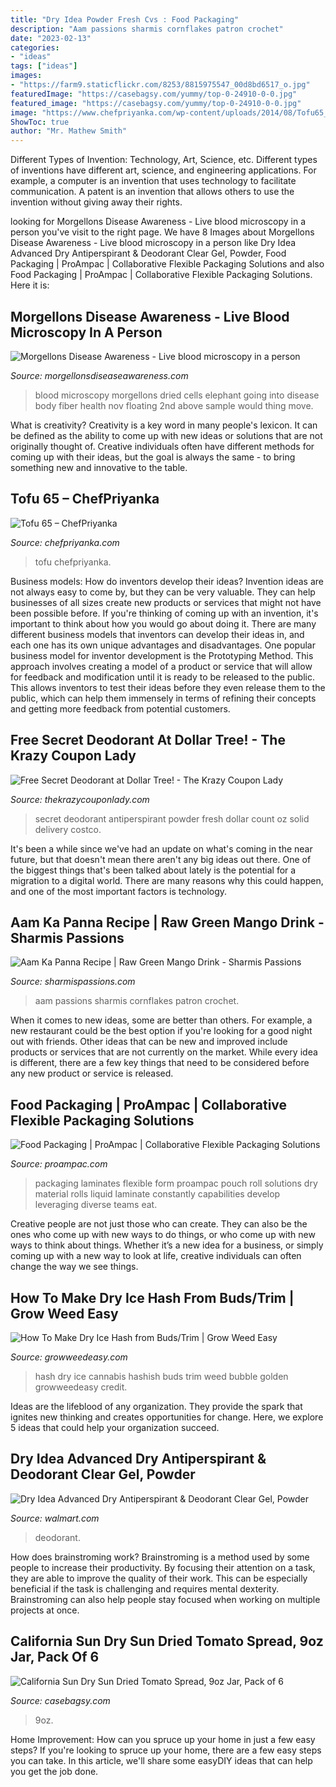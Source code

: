 ```yaml
---
title: "Dry Idea Powder Fresh Cvs : Food Packaging"
description: "Aam passions sharmis cornflakes patron crochet"
date: "2023-02-13"
categories:
- "ideas"
tags: ["ideas"]
images:
- "https://farm9.staticflickr.com/8253/8815975547_00d8bd6517_o.jpg"
featuredImage: "https://casebagsy.com/yummy/top-0-24910-0-0.jpg"
featured_image: "https://casebagsy.com/yummy/top-0-24910-0-0.jpg"
image: "https://www.chefpriyanka.com/wp-content/uploads/2014/08/Tofu65_1.jpg"
ShowToc: true
author: "Mr. Mathew Smith"
---
```



Different Types of Invention: Technology, Art, Science, etc.
Different types of inventions have different art, science, and engineering applications. For example, a computer is an invention that uses technology to facilitate communication. A patent is an invention that allows others to use the invention without giving away their rights.

	

		
looking for Morgellons Disease Awareness - Live blood microscopy in a person you've visit to the right page. We have 8 Images about Morgellons Disease Awareness - Live blood microscopy in a person like Dry Idea Advanced Dry Antiperspirant &amp; Deodorant Clear Gel, Powder, Food Packaging | ProAmpac | Collaborative Flexible Packaging Solutions and also Food Packaging | ProAmpac | Collaborative Flexible Packaging Solutions. Here it is:
		
    
## Morgellons Disease Awareness - Live Blood Microscopy In A Person

<img loading=lazy src="http://morgellonsdiseaseawareness.com/yahoo_site_admin/assets/images/live_blood2i.322175055_std.jpg" onerror="this.onerror=null;this.src='https://tse4.mm.bing.net/th?id=OIP.ZFaeplN9oz2MQ4t6DkmstgHaFj&amp;pid=15.1';" alt="Morgellons Disease Awareness - Live blood microscopy in a person">

_Source: morgellonsdiseaseawareness.com_

>blood microscopy morgellons dried cells elephant going into disease body fiber health nov floating 2nd above sample would thing move. 

	

What is creativity?
Creativity is a key word in many people's lexicon. It can be defined as the ability to come up with new ideas or solutions that are not originally thought of. Creative individuals often have different methods for coming up with their ideas, but the goal is always the same - to bring something new and innovative to the table.

    
## Tofu 65 – ChefPriyanka

<img loading=lazy src="https://www.chefpriyanka.com/wp-content/uploads/2014/08/Tofu65_1.jpg" onerror="this.onerror=null;this.src='https://tse2.mm.bing.net/th?id=OIP.j5oKM0uBT2EleD5S4-uUYAHaEm&amp;pid=15.1';" alt="Tofu 65 – ChefPriyanka">

_Source: chefpriyanka.com_

>tofu chefpriyanka. 

	

Business models: How do inventors develop their ideas?
Invention ideas are not always easy to come by, but they can be very valuable. They can help businesses of all sizes create new products or services that might not have been possible before. If you're thinking of coming up with an invention, it's important to think about how you would go about doing it. There are many different business models that inventors can develop their ideas in, and each one has its own unique advantages and disadvantages.
One popular business model for inventor development is the Prototyping Method. This approach involves creating a model of a product or service that will allow for feedback and modification until it is ready to be released to the public. This allows inventors to test their ideas before they even release them to the public, which can help them immensely in terms of refining their concepts and getting more feedback from potential customers.

    
## Free Secret Deodorant At Dollar Tree! - The Krazy Coupon Lady

<img loading=lazy src="http://prod-cdn.thekrazycouponlady.com/wp-content/uploads/2013/06/Secret-Powder-Fresh-Deodorant.jpg" onerror="this.onerror=null;this.src='https://tse4.mm.bing.net/th?id=OIP.Za9lu21-fIGR2SDtAKUTnQD6D6&amp;pid=15.1';" alt="Free Secret Deodorant at Dollar Tree! - The Krazy Coupon Lady">

_Source: thekrazycouponlady.com_

>secret deodorant antiperspirant powder fresh dollar count oz solid delivery costco. 

	

It's been a while since we've had an update on what's coming in the near future, but that doesn't mean there aren't any big ideas out there. One of the biggest things that's been talked about lately is the potential for a migration to a digital world. There are many reasons why this could happen, and one of the most important factors is technology.

    
## Aam Ka Panna Recipe | Raw Green Mango Drink - Sharmis Passions

<img loading=lazy src="https://farm9.staticflickr.com/8253/8815975547_00d8bd6517_o.jpg" onerror="this.onerror=null;this.src='https://tse2.mm.bing.net/th?id=OIP.Jq-5AQo-dxxBTZnjqM4pmwHaLB&amp;pid=15.1';" alt="Aam Ka Panna Recipe | Raw Green Mango Drink - Sharmis Passions">

_Source: sharmispassions.com_

>aam passions sharmis cornflakes patron crochet. 

	

When it comes to new ideas, some are better than others. For example, a new restaurant could be the best option if you're looking for a good night out with friends. Other ideas that can be new and improved include products or services that are not currently on the market. While every idea is different, there are a few key things that need to be considered before any new product or service is released.

    
## Food Packaging | ProAmpac | Collaborative Flexible Packaging Solutions

<img loading=lazy src="https://www.proampac.com/upl/img/proampac_food_websidebar_01.jpg" onerror="this.onerror=null;this.src='https://tse2.mm.bing.net/th?id=OIP.yzx-CXRO5XN3PgIP523Z2QHaE6&amp;pid=15.1';" alt="Food Packaging | ProAmpac | Collaborative Flexible Packaging Solutions">

_Source: proampac.com_

>packaging laminates flexible form proampac pouch roll solutions dry material rolls liquid laminate constantly capabilities develop leveraging diverse teams eat. 

	

Creative people are not just those who can create. They can also be the ones who come up with new ways to do things, or who come up with new ways to think about things. Whether it’s a new idea for a business, or simply coming up with a new way to look at life, creative individuals can often change the way we see things.

    
## How To Make Dry Ice Hash From Buds/Trim | Grow Weed Easy

<img loading=lazy src="https://www.growweedeasy.com/wp-content/uploads/2015/05/size-73-hash-closeup.jpg" onerror="this.onerror=null;this.src='https://tse4.mm.bing.net/th?id=OIP.ia5a8ZZdigUHlTJymWhPMQHaIb&amp;pid=15.1';" alt="How To Make Dry Ice Hash from Buds/Trim | Grow Weed Easy">

_Source: growweedeasy.com_

>hash dry ice cannabis hashish buds trim weed bubble golden growweedeasy credit. 

	

Ideas are the lifeblood of any organization. They provide the spark that ignites new thinking and creates opportunities for change. Here, we explore 5 ideas that could help your organization succeed.

    
## Dry Idea Advanced Dry Antiperspirant &amp; Deodorant Clear Gel, Powder

<img loading=lazy src="https://i5.walmartimages.com/asr/44ae4eed-5691-4157-9911-c5b2bfa11b51_1.a864d21426f4feafd42d9d097828b38c.jpeg" onerror="this.onerror=null;this.src='https://tse3.mm.bing.net/th?id=OIP.1gSJ_m0_b7VWv8rhx-7vuwHaR1&amp;pid=15.1';" alt="Dry Idea Advanced Dry Antiperspirant &amp; Deodorant Clear Gel, Powder">

_Source: walmart.com_

>deodorant. 

	

How does brainstroming work?
Brainstroming is a method used by some people to increase their productivity. By focusing their attention on a task, they are able to improve the quality of their work. This can be especially beneficial if the task is challenging and requires mental dexterity. Brainstroming can also help people stay focused when working on multiple projects at once.

    
## California Sun Dry Sun Dried Tomato Spread, 9oz Jar, Pack Of 6

<img loading=lazy src="https://casebagsy.com/yummy/top-0-24910-0-0.jpg" onerror="this.onerror=null;this.src='https://tse3.mm.bing.net/th?id=OIP.YGDPKulqRZv-Lyes20gMpwHaHa&amp;pid=15.1';" alt="California Sun Dry Sun Dried Tomato Spread, 9oz Jar, Pack of 6">

_Source: casebagsy.com_

>9oz. 

	

Home Improvement: How can you spruce up your home in just a few easy steps?
If you're looking to spruce up your home, there are a few easy steps you can take. In this article, we'll share some easyDIY ideas that can help you get the job done.

